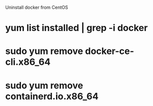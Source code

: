Uninstall docker from CentOS
# yum list installed | grep -i docker
# sudo yum remove docker-ce-cli.x86_64
# sudo yum remove containerd.io.x86_64 



